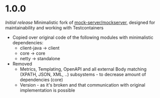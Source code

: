 # 1.0.0
_Initial release_
Minimalistic fork of [mock-server/mockserver](https://github.com/mock-server/mockserver), designed for maintainability and working with Testcontainers
* Copied over original code of the following modules with minimalistic dependencies:
  * client-java -> client
  * core -> core
  * netty -> standalone
* Removed
  * Metrics, Templating, OpenAPI and all external Body matching (XPATH, JSON, XML, ..) subsystems - to decrease amount of dependencies (core)
  * Version - as it's broken and that communication with original implementation is possible
